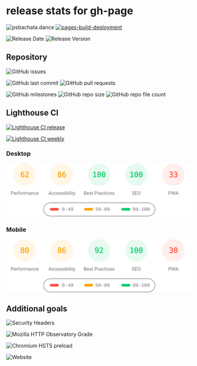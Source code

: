 # release stats for gh-page

![psbachata.dance](https://img.shields.io/website?down_color=red&down_message=offline&label=psbachata.dance&style=plastic&up_color=green&up_message=online&url=https%3A%2F%2Fpsbachata.dance)
[![pages-build-deployment](https://github.com/lunazul/lunazul.github.io/actions/workflows/pages/pages-build-deployment/badge.svg?branch=production)](https://github.com/lunazul/lunazul.github.io/actions/workflows/pages/pages-build-deployment)

![Release Date](https://img.shields.io/github/release-date/lunazul/lunazul.github.io?style=plastic)
![Release Version](https://img.shields.io/github/v/tag/lunazul/lunazul.github.io?label=version&style=plastic)

## Repository

![GitHub issues](https://img.shields.io/github/issues-raw/lunazul/lunazul.github.io?color=DAD0C2&label=pending%20features&style=plastic)

![GitHub last commit](https://img.shields.io/github/last-commit/lunazul/lunazul.github.io?style=plastic)
![GitHub pull requests](https://img.shields.io/github/issues-pr-raw/lunazul/lunazul.github.io?label=scheduled%20pull%20requests&style=plastic)

![GitHub milestones](https://img.shields.io/github/milestones/all/lunazul/lunazul.github.io?style=plastic)
![GitHub repo size](https://img.shields.io/github/repo-size/lunazul/lunazul.github.io?style=plastic)
![GitHub repo file count](https://img.shields.io/github/directory-file-count/lunazul/lunazul.github.io?style=plastic)

## Lighthouse CI

[![Lighthouse CI release](https://github.com/lunazul/lunazul.github.io/actions/workflows/production_lighthouse.yml/badge.svg?branch=production)](https://github.com/lunazul/lunazul.github.io/actions/workflows/production_lighthouse.yml)

[![Lighthouse CI weekly](https://github.com/lunazul/lunazul.github.io/actions/workflows/cron_lighthouse_sunday.yml/badge.svg?branch=production)](https://github.com/lunazul/lunazul.github.io/actions/workflows/cron_lighthouse_sunday.yml)

### Desktop

![Lighthouse Desktop](https://github.com/lunazul/lunazul.github.io/blob/main/lighthouse_results/first_group/desktop/pagespeed.svg)

### Mobile

![Lighthouse Desktop](https://github.com/lunazul/lunazul.github.io/blob/main/lighthouse_results/first_group/mobile/pagespeed.svg)

## Additional goals

![Security Headers](https://img.shields.io/security-headers?style=plastic&url=https%3A%2F%2Fpsbachata.dance)

![Mozilla HTTP Observatory Grade](https://img.shields.io/mozilla-observatory/grade-score/psbachata.dance?publish&style=plastic)

![Chromium HSTS preload](https://img.shields.io/hsts/preload/psbachata.dance?style=plastic)

![Website](https://img.shields.io/website?down_color=red&down_message=offline&label=testpage&style=plastic&up_color=green&up_message=online&url=https%3A%2F%2Fbachata-regensburg.de)
